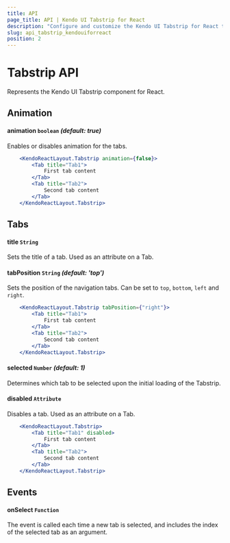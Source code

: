 ```yaml
---
title: API
page_title: API | Kendo UI Tabstrip for React
description: "Configure and customize the Kendo UI Tabstrip for React through its API reference."
slug: api_tabstrip_kendouiforreact
position: 2
---
```


# Tabstrip API

Represents the Kendo UI Tabstrip component for React.

## Animation

#### animation `boolean` *(default: true)*

Enables or disables animation for the tabs.

```jsx
    <KendoReactLayout.Tabstrip animation={false}>
        <Tab title="Tab1">
            First tab content
        </Tab>
        <Tab title="Tab2">
            Second tab content
        </Tab>
    </KendoReactLayout.Tabstrip>
```

## Tabs

#### title `String`

Sets the title of a tab. Used as an attribute on a Tab.

#### tabPosition `String` *(default: 'top')*

Sets the position of the navigation tabs. Can be set to `top`, `bottom`, `left` and `right`.

```jsx
    <KendoReactLayout.Tabstrip tabPosition={"right"}>
        <Tab title="Tab1">
            First tab content
        </Tab>
        <Tab title="Tab2">
            Second tab content
        </Tab>
    </KendoReactLayout.Tabstrip>
```

#### selected `Number` *(default: 1)*

Determines which tab to be selected upon the initial loading of the Tabstrip.

#### disabled `Attribute`

Disables a tab. Used as an attribute on a Tab.

```jsx
    <KendoReactLayout.Tabstrip>
        <Tab title="Tab1" disabled>
            First tab content
        </Tab>
        <Tab title="Tab2">
            Second tab content
        </Tab>
    </KendoReactLayout.Tabstrip>
```

## Events

#### onSelect `Function`

The event is called each time a new tab is selected, and includes the index of the selected tab as an argument.

